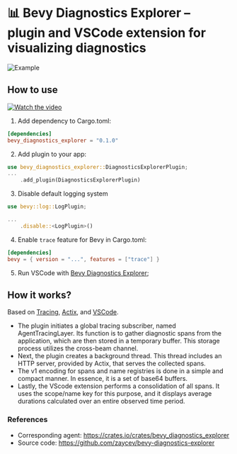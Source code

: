 # 📊 Bevy Diagnostics Explorer – plugin and VSCode extension for visualizing diagnostics

![Example](https://raw.githubusercontent.com/zaycev/bevy-diagnostics-explorer/zaycev/dev-2/vscode-extension/assets/example.png)

## How to use

[![Watch the video](https://img.youtube.com/vi/Set37p2VSG0/hqdefault.jpg)](https://youtu.be/Set37p2VSG0)

1. Add dependency to Cargo.toml:
```toml
[dependencies]
bevy_diagnostics_explorer = "0.1.0"
```

2. Add plugin to your app:
```rust
use bevy_diagnostics_explorer::DiagnosticsExplorerPlugin;
...
    .add_plugin(DiagnosticsExplorerPlugin)
```

3. Disable default logging system
```rust
use bevy::log::LogPlugin;

...
    .disable::<LogPlugin>()

```

4. Enable `trace` feature for Bevy in Cargo.toml:
```toml
[dependencies]
bevy = { version = "...", features = ["trace"] }
```

5. Run VSCode with [Bevy Diagnostics Explorer](https://marketplace.visualstudio.com/items?itemName=xyzw-io.bevy-diagnostic-explorer);

## How it works?

Based on [Tracing](https://github.com/tokio-rs/tracing), [Actix](https://actix.rs/), and [VSCode](https://code.visualstudio.com/api/extension-guides/tree-view).

- The plugin initiates a global tracing subscriber, named AgentTracingLayer. Its function is to gather diagnostic spans from the application, which are then stored in a temporary buffer. This storage process utilizes the cross-beam channel.
- Next, the plugin creates a background thread. This thread includes an HTTP server, provided by Actix, that serves the collected spans.
- The v1 encoding for spans and name registries is done in a simple and compact manner. In essence, it is a set of base64 buffers.
- Lastly, the VScode extension performs a consolidation of all spans. It uses the scope/name key for this purpose, and it displays average durations calculated over an entire observed time period.

### References

- Corresponding agent: https://crates.io/crates/bevy_diagnostics_explorer
- Source code: https://github.com/zaycev/bevy-diagnostics-explorer
